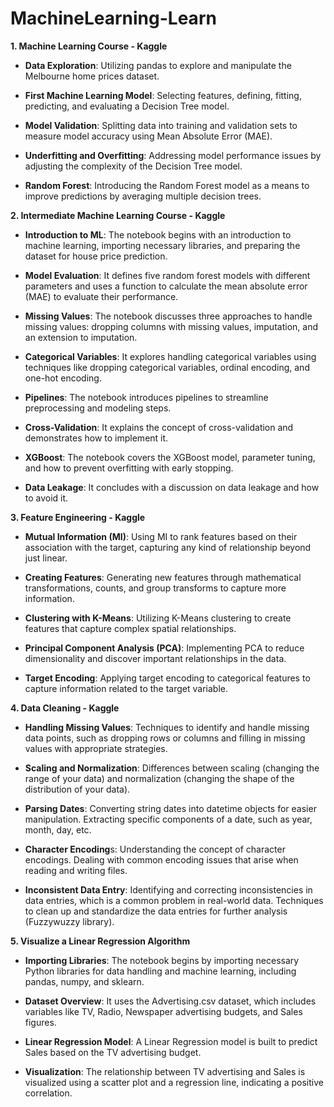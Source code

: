 # MachineLearning-Learn

**1. Machine Learning Course - Kaggle**

- **Data Exploration**: Utilizing pandas to explore and manipulate the Melbourne home prices dataset.

- **First Machine Learning Model**: Selecting features, defining, fitting, predicting, and evaluating a Decision Tree model.

- **Model Validation**: Splitting data into training and validation sets to measure model accuracy using Mean Absolute Error (MAE).

- **Underfitting and Overfitting**: Addressing model performance issues by adjusting the complexity of the Decision Tree model.

- **Random Forest**: Introducing the Random Forest model as a means to improve predictions by averaging multiple decision trees.

**2. Intermediate Machine Learning Course - Kaggle**

- **Introduction to ML**: The notebook begins with an introduction to machine learning, importing necessary libraries, and preparing the dataset for house price prediction.

- **Model Evaluation**: It defines five random forest models with different parameters and uses a function to calculate the mean absolute error (MAE) to evaluate their performance.

- **Missing Values**: The notebook discusses three approaches to handle missing values: dropping columns with missing values, imputation, and an extension to imputation.

- **Categorical Variables**: It explores handling categorical variables using techniques like dropping categorical variables, ordinal encoding, and one-hot encoding.

- **Pipelines**: The notebook introduces pipelines to streamline preprocessing and modeling steps.

- **Cross-Validation**: It explains the concept of cross-validation and demonstrates how to implement it.

- **XGBoost**: The notebook covers the XGBoost model, parameter tuning, and how to prevent overfitting with early stopping.

- **Data Leakage**: It concludes with a discussion on data leakage and how to avoid it.

**3. Feature Engineering - Kaggle**

- **Mutual Information (MI)**: Using MI to rank features based on their association with the target, capturing any kind of relationship beyond just linear.

- **Creating Features**: Generating new features through mathematical transformations, counts, and group transforms to capture more information.

- **Clustering with K-Means**: Utilizing K-Means clustering to create features that capture complex spatial relationships.

- **Principal Component Analysis (PCA)**: Implementing PCA to reduce dimensionality and discover important relationships in the data.
  
- **Target Encoding**: Applying target encoding to categorical features to capture information related to the target variable.

**4. Data Cleaning - Kaggle**

- **Handling Missing Values**:
Techniques to identify and handle missing data points, such as dropping rows or columns and filling in missing values with appropriate strategies.

- **Scaling and Normalization**:
Differences between scaling (changing the range of your data) and normalization (changing the shape of the distribution of your data).

- **Parsing Dates**:
Converting string dates into datetime objects for easier manipulation.
Extracting specific components of a date, such as year, month, day, etc.

- **Character Encoding**s:
Understanding the concept of character encodings.
Dealing with common encoding issues that arise when reading and writing files.

- **Inconsistent Data Entry**:
Identifying and correcting inconsistencies in data entries, which is a common problem in real-world data.
Techniques to clean up and standardize the data entries for further analysis (Fuzzywuzzy library).

**5. Visualize a Linear Regression Algorithm**

- **Importing Libraries**: The notebook begins by importing necessary Python libraries for data handling and machine learning, including pandas, numpy, and sklearn.

- **Dataset Overview**: It uses the Advertising.csv dataset, which includes variables like TV, Radio, Newspaper advertising budgets, and Sales figures.

- **Linear Regression Model**: A Linear Regression model is built to predict Sales based on the TV advertising budget.

- **Visualization**: The relationship between TV advertising and Sales is visualized using a scatter plot and a regression line, indicating a positive correlation.
